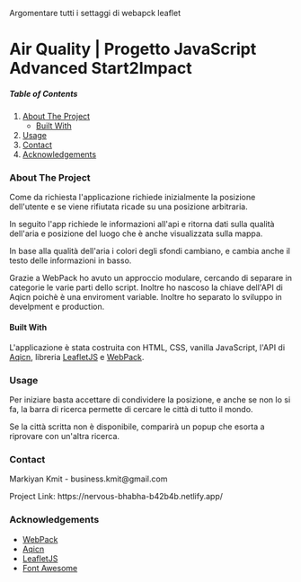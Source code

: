 Argomentare tutti i settaggi di webapck
leaflet

<h1>Air Quality | Progetto JavaScript Advanced Start2Impact</h1>

<h5>Table of Contents</h5>
<ol>
    <li><a href="#about">About The Project</a>
        <ul>
            <li><a href="#built">Built With</a></li>
        </ul>
    </li>
    <li><a href="#usage">Usage</a></li>
    <li><a href="#contact">Contact</a></li>
    <li><a href="#acknowledgements">Acknowledgements</a></li>
</ol>

<h3 id="about">About The Project</h3>
<p>Come da richiesta l'applicazione richiede inizialmente la posizione dell'utente e se viene rifiutata ricade su una posizione arbitraria.</p>
<p>In seguito l'app richiede le informazioni all'api e ritorna dati sulla qualità dell'aria e posizione del luogo che è anche visualizzata sulla mappa.</p>

<p>In base alla qualità dell'aria i colori degli sfondi cambiano, e cambia anche il testo delle informazioni in basso.</p>

<p>Grazie a WebPack ho avuto un approccio modulare, cercando di separare in categorie le varie parti dello script. Inoltre ho nascoso la chiave dell'API di Aqicn poichè è una enviroment variable.
Inoltre ho separato lo sviluppo in develpment e production.</p>

<h4 id="built">Built With</h4>
<p>L'applicazione è stata costruita con HTML, CSS, vanilla JavaScript, l'API di <a href="https://aqicn.org/">Aqicn</a>, libreria <a href="https://leafletjs.com/">LeafletJS</a> e <a href="https://webpack.js.org/">WebPack</a>.</p>

<h3 id="usage">Usage</h3>
<p>Per iniziare basta accettare di condividere la posizione, e anche se non lo si fa, la barra di ricerca permette di cercare le città di tutto il mondo.</p>

<p>Se la città scritta non è disponibile, comparirà un popup che esorta a riprovare con un'altra ricerca.</p>

<h3 id="contact">Contact</h3>
<p>Markiyan Kmit - business.kmit@gmail.com</p>

<p>Project Link: https://nervous-bhabha-b42b4b.netlify.app/</p>

<h3 id="acknowledgements">Acknowledgements</h3>

<ul> 
    <li><a href="https://webpack.js.org/">WebPack</a></li>
    <li><a href="https://aqicn.org/">Aqicn</a></li>
    <li><a href="https://leafletjs.com/">LeafletJS</a></li>
    <li><a href="https://fontawesome.com/">Font Awesome</a></li>
</ul>
